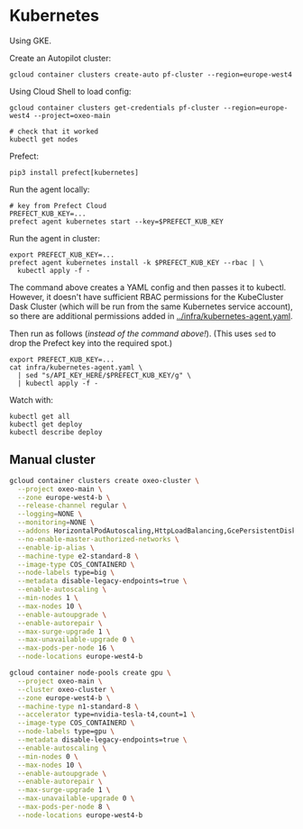 # Kubernetes

Using GKE.

Create an Autopilot cluster:
```
gcloud container clusters create-auto pf-cluster --region=europe-west4
```

Using Cloud Shell to load config:
```
gcloud container clusters get-credentials pf-cluster --region=europe-west4 --project=oxeo-main

# check that it worked
kubectl get nodes
```

Prefect:
```
pip3 install prefect[kubernetes]
```

Run the agent locally:
```
# key from Prefect Cloud
PREFECT_KUB_KEY=...
prefect agent kubernetes start --key=$PREFECT_KUB_KEY
```

Run the agent in cluster:
```
export PREFECT_KUB_KEY=...
prefect agent kubernetes install -k $PREFECT_KUB_KEY --rbac | \
  kubectl apply -f -
```

The command above creates a YAML config and then passes it to kubectl. However, it doesn't have sufficient RBAC permissions for the KubeCluster Dask Cluster (which will be run from the same Kubernetes service account), so there are additional permissions added in [../infra/kubernetes-agent.yaml](../infra/kubernetes-agent.yaml).

Then run as follows (*instead of the command above!*). (This uses `sed` to drop the Prefect key into the required spot.)
```
export PREFECT_KUB_KEY=...
cat infra/kubernetes-agent.yaml \
  | sed "s/API_KEY_HERE/$PREFECT_KUB_KEY/g" \
  | kubectl apply -f -
```

Watch with:
```
kubectl get all
kubectl get deploy
kubectl describe deploy
```

## Manual cluster
```bash
gcloud container clusters create oxeo-cluster \
  --project oxeo-main \
  --zone europe-west4-b \
  --release-channel regular \
  --logging=NONE \
  --monitoring=NONE \
  --addons HorizontalPodAutoscaling,HttpLoadBalancing,GcePersistentDiskCsiDriver \
  --no-enable-master-authorized-networks \
  --enable-ip-alias \
  --machine-type e2-standard-8 \
  --image-type COS_CONTAINERD \
  --node-labels type=big \
  --metadata disable-legacy-endpoints=true \
  --enable-autoscaling \
  --min-nodes 1 \
  --max-nodes 10 \
  --enable-autoupgrade \
  --enable-autorepair \
  --max-surge-upgrade 1 \
  --max-unavailable-upgrade 0 \
  --max-pods-per-node 16 \
  --node-locations europe-west4-b
```

```bash
gcloud container node-pools create gpu \
  --project oxeo-main \
  --cluster oxeo-cluster \
  --zone europe-west4-b \
  --machine-type n1-standard-8 \
  --accelerator type=nvidia-tesla-t4,count=1 \
  --image-type COS_CONTAINERD \
  --node-labels type=gpu \
  --metadata disable-legacy-endpoints=true \
  --enable-autoscaling \
  --min-nodes 0 \
  --max-nodes 10 \
  --enable-autoupgrade \
  --enable-autorepair \
  --max-surge-upgrade 1 \
  --max-unavailable-upgrade 0 \
  --max-pods-per-node 8 \
  --node-locations europe-west4-b
```
